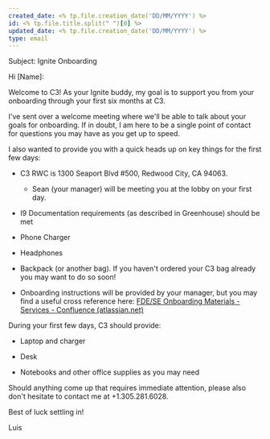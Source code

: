 ```yaml
---
created_date: <% tp.file.creation_date('DD/MM/YYYY') %>
id: <% tp.file.title.split(" ")[0] %>
updated_date: <% tp.file.creation_date('DD/MM/YYYY') %>
type: email
---
```


Subject: Ignite Onboarding

Hi [Name]:

Welcome to C3! As your Ignite buddy, my goal is to support you from your onboarding through your first six months at C3.

I've sent over a welcome meeting where we'll be able to talk about your goals for onboarding. If in doubt, I am here to be a single point of contact for questions you may have as you get up to speed.

I also wanted to provide you with a quick heads up on key things for the first few days:

- C3 RWC is 1300 Seaport Blvd #500, Redwood City, CA 94063.
  
	- Sean (your manager) will be meeting you at the lobby on your first day.
	  
- I9 Documentation requirements (as described in Greenhouse) should be met
  
- Phone Charger
  
- Headphones
  
- Backpack (or another bag). If you haven't ordered your C3 bag already you may want to do so soon!
  
- Onboarding instructions will be provided by your manager, but you may find a useful cross reference here: [FDE/SE Onboarding Materials - Services - Confluence (atlassian.net)](https://c3energy.atlassian.net/wiki/spaces/SAM/pages/8173748234/FDE+SE+Onboarding+Materials)

During your first few days, C3 should provide:

- Laptop and charger
  
- Desk
  
- Notebooks and other office supplies as you may need

Should anything come up that requires immediate attention, please also don't hesitate to contact me at +1.305.281.6028.

Best of luck settling in!

Luis
